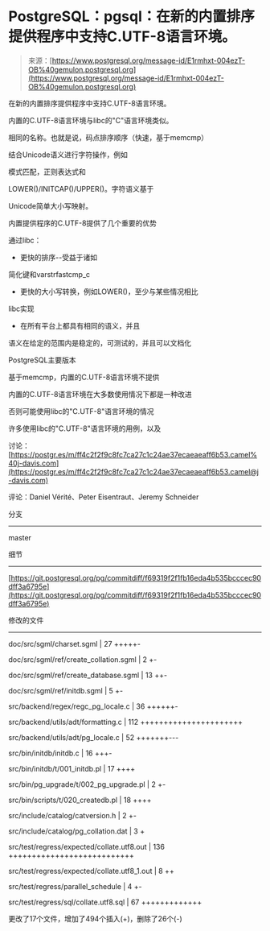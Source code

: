 <!--yml

类别：未分类

日期：2024-05-29 12:31:40

-->

# PostgreSQL：pgsql：在新的内置排序提供程序中支持C.UTF-8语言环境。

> 来源：[https://www.postgresql.org/message-id/E1rmhxt-004ezT-OB%40gemulon.postgresql.org](https://www.postgresql.org/message-id/E1rmhxt-004ezT-OB%40gemulon.postgresql.org)

在新的内置排序提供程序中支持C.UTF-8语言环境。

内置的C.UTF-8语言环境与libc的"C"语言环境类似。

相同的名称。也就是说，码点排序顺序（快速，基于memcmp）

结合Unicode语义进行字符操作，例如

模式匹配，正则表达式和

LOWER()/INITCAP()/UPPER()。字符语义基于

Unicode简单大小写映射。

内置提供程序的C.UTF-8提供了几个重要的优势

通过libc：

* 更快的排序--受益于诸如

简化键和varstrfastcmp_c

* 更快的大小写转换，例如LOWER()，至少与某些情况相比

libc实现

* 在所有平台上都具有相同的语义，并且

语义在给定的范围内是稳定的，可测试的，并且可以文档化

PostgreSQL主要版本

基于memcmp，内置的C.UTF-8语言环境不提供

内置的C.UTF-8语言环境在大多数使用情况下都是一种改进

否则可能使用libc的"C.UTF-8"语言环境的情况

许多使用libc的"C.UTF-8"语言环境的用例，以及

讨论：[https://postgr.es/m/ff4c2f2f9c8fc7ca27c1c24ae37ecaeaeaff6b53.camel%40j-davis.com](https://postgr.es/m/ff4c2f2f9c8fc7ca27c1c24ae37ecaeaeaff6b53.camel@j-davis.com)

评论：Daniel Vérité、Peter Eisentraut、Jeremy Schneider

分支

------

master

细节

-------

[https://git.postgresql.org/pg/commitdiff/f69319f2f1fb16eda4b535bcccec90dff3a6795e](https://git.postgresql.org/pg/commitdiff/f69319f2f1fb16eda4b535bcccec90dff3a6795e)

修改的文件

--------------

doc/src/sgml/charset.sgml | 27 +++++-

doc/src/sgml/ref/create_collation.sgml | 2 +-

doc/src/sgml/ref/create_database.sgml | 13 ++-

doc/src/sgml/ref/initdb.sgml | 5 +-

src/backend/regex/regc_pg_locale.c | 36 ++++++-

src/backend/utils/adt/formatting.c | 112 ++++++++++++++++++++++

src/backend/utils/adt/pg_locale.c | 52 +++++++---

src/bin/initdb/initdb.c | 16 +++-

src/bin/initdb/t/001_initdb.pl | 17 ++++

src/bin/pg_upgrade/t/002_pg_upgrade.pl | 2 +-

src/bin/scripts/t/020_createdb.pl | 18 ++++

src/include/catalog/catversion.h | 2 +-

src/include/catalog/pg_collation.dat | 3 +

src/test/regress/expected/collate.utf8.out | 136 +++++++++++++++++++++++++++

src/test/regress/expected/collate.utf8_1.out | 8 ++

src/test/regress/parallel_schedule | 4 +-

src/test/regress/sql/collate.utf8.sql | 67 +++++++++++++

更改了17个文件，增加了494个插入(+)，删除了26个(-)
